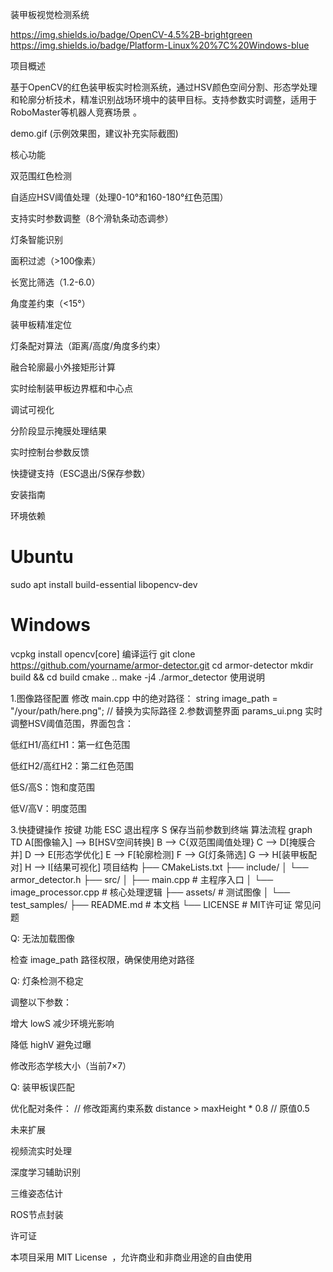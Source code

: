 装甲板视觉检测系统
 
 
https://img.shields.io/badge/OpenCV-4.5%2B-brightgreen   https://img.shields.io/badge/Platform-Linux%20%7C%20Windows-blue  
 
 
 
项目概述
 
 
基于OpenCV的红色装甲板实时检测系统，通过HSV颜色空间分割、形态学处理和轮廓分析技术，精准识别战场环境中的装甲目标。支持参数实时调整，适用于RoboMaster等机器人竞赛场景 。
 
 
 
demo.gif 
(示例效果图，建议补充实际截图)
 
 
 
核心功能
 
 
 
双范围红色检测
 
 
自适应HSV阈值处理（处理0-10°和160-180°红色范围）
 
支持实时参数调整（8个滑轨条动态调参）
 
灯条智能识别
 
 
面积过滤（>100像素）
 
长宽比筛选（1.2-6.0）
 
角度差约束（<15°）
 
装甲板精准定位
 
 
灯条配对算法（距离/高度/角度多约束）
 
融合轮廓最小外接矩形计算
 
实时绘制装甲板边界框和中心点
 
调试可视化
 
 
分阶段显示掩膜处理结果
 
实时控制台参数反馈
 
快捷键支持（ESC退出/S保存参数）
 
 
 
安装指南
 
 
 
环境依赖
# Ubuntu
sudo apt install build-essential libopencv-dev

# Windows
vcpkg install opencv[core]
编译运行
git clone https://github.com/yourname/armor-detector.git
cd armor-detector
mkdir build && cd build
cmake ..
make -j4
./armor_detector
使用说明
 
 
 
1.图像路径配置
修改 main.cpp 中的绝对路径：
string image_path = "/your/path/here.png"; // 替换为实际路径
2.参数调整界面
params_ui.png 
实时调整HSV阈值范围，界面包含：
 
 
低红H1/高红H1：第一红色范围
 
低红H2/高红H2：第二红色范围
 
低S/高S：饱和度范围
 
低V/高V：明度范围
 
3.快捷键操作
按键	功能
ESC	退出程序
S	保存当前参数到终端
算法流程
graph TD
    A[图像输入] --> B[HSV空间转换]
    B --> C{双范围阈值处理}
    C --> D[掩膜合并]
    D --> E[形态学优化]
    E --> F[轮廓检测]
    F --> G[灯条筛选]
    G --> H[装甲板配对]
    H --> I[结果可视化]
    项目结构
    ├── CMakeLists.txt
├── include/
│   └── armor_detector.h
├── src/
│   ├── main.cpp          # 主程序入口
│   └── image_processor.cpp # 核心处理逻辑
├── assets/               # 测试图像
│   └── test_samples/
├── README.md             # 本文档
└── LICENSE               # MIT许可证
常见问题
 
 
Q: 无法加载图像
 
 
检查 image_path 路径权限，确保使用绝对路径
 
 
Q: 灯条检测不稳定
 
 
调整以下参数：
 
 
增大 lowS 减少环境光影响
 
降低 highV 避免过曝
 
修改形态学核大小（当前7×7）
 
 
 
Q: 装甲板误匹配
 
 
优化配对条件：
// 修改距离约束系数
distance > maxHeight * 0.8 // 原值0.5

 
未来扩展
 
 
 
  视频流实时处理
 
  深度学习辅助识别
 
  三维姿态估计
 
  ROS节点封装
 
 
 
许可证
 
 
本项目采用 MIT License  ，允许商业和非商业用途的自由使用 
